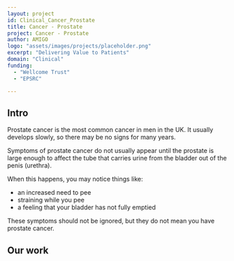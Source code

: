 ```yaml
---
layout: project
id: Clinical_Cancer_Prostate
title: Cancer - Prostate
project: Cancer - Prostate
author: AMIGO
logo: "assets/images/projects/placeholder.png"
excerpt: "Delivering Value to Patients"
domain: "Clinical"
funding:
  - "Wellcome Trust"
  - "EPSRC"

---
```


## Intro	

Prostate cancer is the most common cancer in men in the UK. It usually develops slowly, so there may be no signs for many years.

Symptoms of prostate cancer do not usually appear until the prostate is large enough to affect the tube that carries urine from the bladder out of the penis (urethra).

When this happens, you may notice things like:

- an increased need to pee
- straining while you pee
- a feeling that your bladder has not fully emptied

These symptoms should not be ignored, but they do not mean you have prostate cancer.

## Our work

